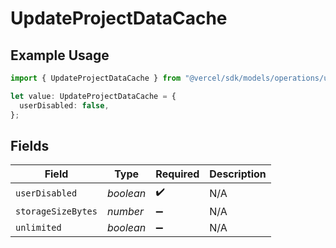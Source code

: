 # UpdateProjectDataCache

## Example Usage

```typescript
import { UpdateProjectDataCache } from "@vercel/sdk/models/operations/updateproject.js";

let value: UpdateProjectDataCache = {
  userDisabled: false,
};
```

## Fields

| Field              | Type               | Required           | Description        |
| ------------------ | ------------------ | ------------------ | ------------------ |
| `userDisabled`     | *boolean*          | :heavy_check_mark: | N/A                |
| `storageSizeBytes` | *number*           | :heavy_minus_sign: | N/A                |
| `unlimited`        | *boolean*          | :heavy_minus_sign: | N/A                |